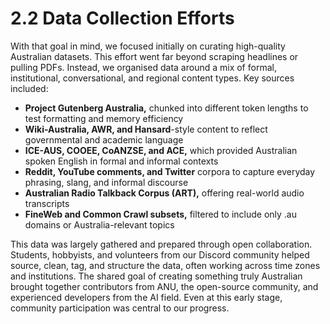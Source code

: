 # 2.2 Data Collection Efforts

With that goal in mind, we focused initially on curating high-quality Australian datasets. This effort went far beyond scraping headlines or pulling PDFs. Instead, we organised data around a mix of formal, institutional, conversational, and regional content types. Key sources included:

- **Project Gutenberg Australia,** chunked into different token lengths to test formatting and memory efficiency
- **Wiki-Australia, AWR, and Hansard**-style content to reflect governmental and academic language
- **ICE-AUS, COOEE, CoANZSE, and ACE,** which provided Australian spoken English in formal and informal contexts
- **Reddit, YouTube comments, and Twitter** corpora to capture everyday phrasing, slang, and informal discourse
- **Australian Radio Talkback Corpus (ART),** offering real-world audio transcripts
- **FineWeb and Common Crawl subsets,** filtered to include only .au domains or Australia-relevant topics

This data was largely gathered and prepared through open collaboration. Students, hobbyists, and volunteers from our Discord community helped source, clean, tag, and structure the data, often working across time zones and institutions. The shared goal of creating something truly Australian brought together contributors from ANU, the open-source community, and experienced developers from the AI field. Even at this early stage, community participation was central to our progress.
